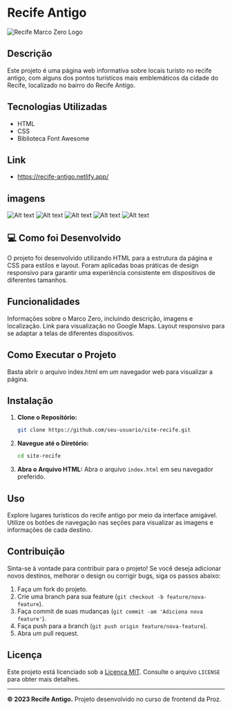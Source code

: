 # Recife Antigo
![Recife Marco Zero Logo](https://static.thenounproject.com/png/2446715-200.png)

## Descrição
Este projeto é uma página web informativa sobre locais turísto no recife antigo, com alguns dos pontos turísticos mais emblemáticos da cidade do Recife, localizado no bairro do Recife Antigo.

## Tecnologias Utilizadas
- HTML
- CSS
- Biblioteca Font Awesome

## Link

- https://recife-antigo.netlify.app/

## imagens
![Alt text](image.png)
![Alt text](image-1.png)
![Alt text](image-2.png)
![Alt text](image-3.png)
![Alt text](image-4.png)

## 💻 Como foi Desenvolvido
O projeto foi desenvolvido utilizando HTML para a estrutura da página e CSS para estilos e layout. Foram aplicadas boas práticas de design responsivo para garantir uma experiência consistente em dispositivos de diferentes tamanhos.

## Funcionalidades
Informações sobre o Marco Zero, incluindo descrição, imagens e localização.
Link para visualização no Google Maps.
Layout responsivo para se adaptar a telas de diferentes dispositivos.

## Como Executar o Projeto
Basta abrir o arquivo index.html em um navegador web para visualizar a página.

## Instalação

1. **Clone o Repositório:**
    ```bash
    git clone https://github.com/seu-usuario/site-recife.git
    ```

2. **Navegue até o Diretório:**
    ```bash
    cd site-recife
    ```

3. **Abra o Arquivo HTML:**
    Abra o arquivo `index.html` em seu navegador preferido.

## Uso

Explore lugares turísticos do recife antigo por meio da interface amigável. Utilize os botões de navegação nas seções para visualizar as imagens e informações de cada destino.

## Contribuição

Sinta-se à vontade para contribuir para o projeto! Se você deseja adicionar novos destinos, melhorar o design ou corrigir bugs, siga os passos abaixo:

1. Faça um fork do projeto.
2. Crie uma branch para sua feature (`git checkout -b feature/nova-feature`).
3. Faça commit de suas mudanças (`git commit -am 'Adiciona nova feature'`).
4. Faça push para a branch (`git push origin feature/nova-feature`).
5. Abra um pull request.

## Licença

Este projeto está licenciado sob a [Licença MIT](LICENSE). Consulte o arquivo `LICENSE` para obter mais detalhes.

---

**© 2023 Recife Antigo.** Projeto desenvolvido no curso de frontend da Proz.
